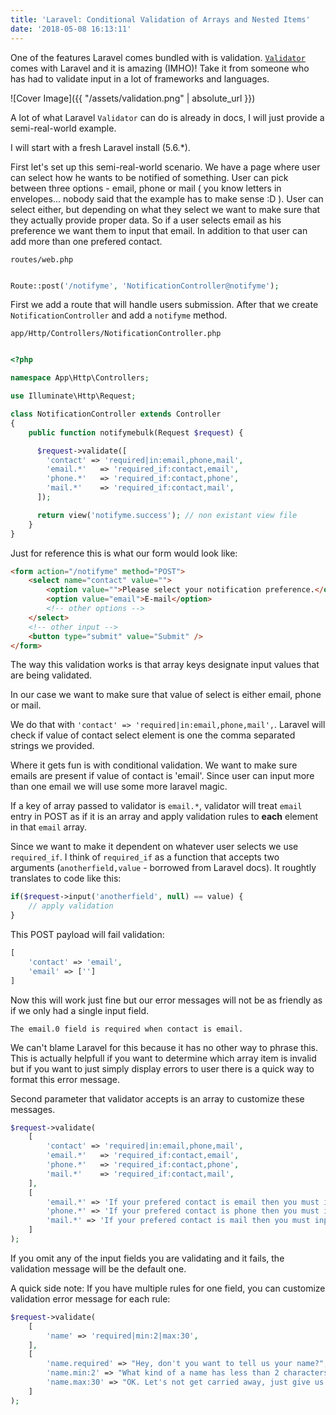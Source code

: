 ```yaml
---
title: 'Laravel: Conditional Validation of Arrays and Nested Items'
date: '2018-05-08 16:13:11'
---
```


<style type="text/css">
	img {
		display: flex;
		margin: 0 auto;
	}
</style>

One of the features Laravel comes bundled with is validation. [`Validator`](https://laravel.com/api/4.2/Illuminate/Validation/Validator.html) comes with Laravel and it is amazing (IMHO)! Take it from someone who has had to validate input in a lot of frameworks and languages.

![Cover Image]({{ "/assets/validation.png" | absolute_url }})

A lot of what Laravel `Validator` can do is already in docs, I will just provide a semi-real-world example.

I will start with a fresh Laravel install (5.6.\*).

First let's set up this semi-real-world scenario. We have a page where user can select how he wants to be notified of something. User can pick between three options - email, phone or mail ( you know letters in envelopes... nobody said that the example has to make sense :D ). User can select either, but depending on what they select we want to make sure that they actually provide proper data. So if a user selects email as his preference we want them to input that email. In addition to that user can add more than one prefered contact.

`routes/web.php`
```php

Route::post('/notifyme', 'NotificationController@notifyme');

```

First we add a route that will handle users submission. After that we create `NotificationController` and add a `notifyme` method.

`app/Http/Controllers/NotificationController.php`
```php

<?php

namespace App\Http\Controllers;

use Illuminate\Http\Request;

class NotificationController extends Controller
{
    public function notifymebulk(Request $request) {

      $request->validate([
        'contact' => 'required|in:email,phone,mail',
        'email.*'   => 'required_if:contact,email',
        'phone.*'   => 'required_if:contact,phone',
        'mail.*'    => 'required_if:contact,mail',
      ]);

      return view('notifyme.success'); // non existant view file
    }
}     

```

Just for reference this is what our form would look like:
```html
<form action="/notifyme" method="POST">
	<select name="contact" value="">
		<option value="">Please select your notification preference.</option>
		<option value="email">E-mail</option>
		<!-- other options -->
	</select>
	<!-- other input -->
	<button type="submit" value="Submit" />
</form>
```

The way this validation works is that array keys designate input values that are being validated.

In our case we want to make sure that value of select is either email, phone or mail.

We do that with `'contact' => 'required|in:email,phone,mail',`. Laravel will check if value of contact select element is one the comma separated strings we provided.

Where it gets fun is with conditional validation. We want to make sure emails are present if value of contact is 'email'. Since user can input more than one email we will use some more laravel magic.

If a key of array passed to validator is `email.*`, validator will treat `email` entry in POST as if it is an array and apply validation rules to **each** element in that `email` array.

Since we want to make it dependent on whatever user selects we use `required_if`. I think of `required_if` as a function that accepts two arguments (`anotherfield,value` - borrowed from Laravel docs). It roughtly translates to code like this:

```php
if($request->input('anotherfield', null) == value) {
	// apply validation
}
```

This POST payload will fail validation:
```php
[
	'contact' => 'email',
	'email' => ['']
]
```

Now this will work just fine but our error messages will not be as friendly as if we only had a single input field.

`The email.0 field is required when contact is email.`

We can't blame Laravel for this because it has no other way to phrase this. This is actually helpfull if you want to determine which array item is invalid but if you want to just simply display errors to user there is a quick way to format this error message.

Second parameter that validator accepts is an array to customize these messages.

```php
$request->validate(
	[
		'contact' => 'required|in:email,phone,mail',
		'email.*'   => 'required_if:contact,email',
		'phone.*'   => 'required_if:contact,phone',
		'mail.*'    => 'required_if:contact,mail',
	], 
	[
		'email.*' => 'If your prefered contact is email then you must input at least one email address.',
		'phone.*' => 'If your prefered contact is phone then you must input at least one phone number.',
		'mail.*' => 'If your prefered contact is mail then you must input at least one mailing address.',
	]
);
```

If you omit any of the input fields you are validating and it fails, the validation message will be the default one.


A quick side note:
If you have multiple rules for one field, you can customize validation error message for each rule:

```php
$request->validate(
	[
		'name' => 'required|min:2|max:30',
	], 
	[
		'name.required' => "Hey, don't you want to tell us your name?",
		'name.min:2' => "What kind of a name has less than 2 characters? C'mon!.",
		'name.max:30' => "OK. Let's not get carried away, just give us a TL;DR.",
	]
);
```